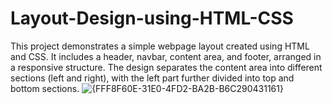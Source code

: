 # Layout-Design-using-HTML-CSS
This project demonstrates a simple webpage layout created using HTML and CSS. It includes a header, navbar, content area, and footer, arranged in a responsive structure. The design separates the content area into different sections (left and right), with the left part further divided into top and bottom sections.
![{FFF8F60E-31E0-4FD2-BA2B-B6C290431161}](https://github.com/user-attachments/assets/6553fba2-cb56-4d14-9ce4-1db62458111e)
